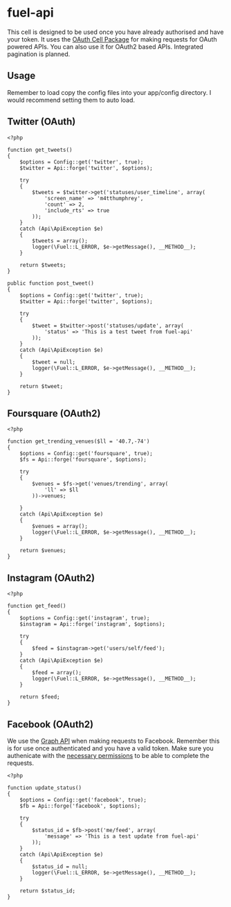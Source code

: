 fuel-api
========

This cell is designed to be used once you have already authorised and have your token. It uses the [OAuth Cell Package](https://github.com/fuel-packages/fuel-oauth) for making requests for OAuth powered APIs. You can also use it for OAuth2 based APIs. Integrated pagination is planned.

Usage
-----

Remember to load copy the config files into your app/config directory. I would recommend setting them to auto load.

Twitter (OAuth)
---------------

	<?php

	function get_tweets()
	{
		$options = Config::get('twitter', true);
		$twitter = Api::forge('twitter', $options);

		try
		{
			$tweets = $twitter->get('statuses/user_timeline', array(
				'screen_name' => 'm4tthumphrey',
				'count' => 2,
				'include_rts' => true
			));
		}
		catch (Api\ApiException $e)
		{
			$tweets = array();
			logger(\Fuel::L_ERROR, $e->getMessage(), __METHOD__);
		}

		return $tweets;
	}

	public function post_tweet()
	{
		$options = Config::get('twitter', true);
		$twitter = Api::forge('twitter', $options);

		try
		{
			$tweet = $twitter->post('statuses/update', array(
				'status' => 'This is a test tweet from fuel-api'
			));
		}
		catch (Api\ApiException $e)
		{
			$tweet = null;
			logger(\Fuel::L_ERROR, $e->getMessage(), __METHOD__);
		}

		return $tweet;
	}

Foursquare (OAuth2)
-------------------

	<?php

	function get_trending_venues($ll = '40.7,-74')
	{
		$options = Config::get('foursquare', true);
		$fs = Api::forge('foursquare', $options);

		try
		{
			$venues = $fs->get('venues/trending', array(
				'll' => $ll
			))->venues;

		}
		catch (Api\ApiException $e)
		{
			$venues = array();
			logger(\Fuel::L_ERROR, $e->getMessage(), __METHOD__);
		}

		return $venues;
	}

Instagram (OAuth2)
-------------------

	<?php

	function get_feed()
	{
		$options = Config::get('instagram', true);
		$instagram = Api::forge('instagram', $options);

		try
		{
			$feed = $instagram->get('users/self/feed');
		}
		catch (Api\ApiException $e)
		{
			$feed = array();
			logger(\Fuel::L_ERROR, $e->getMessage(), __METHOD__);
		}

		return $feed;
	}

Facebook (OAuth2)
-------------------

We use the [Graph API](http://developers.facebook.com/docs/reference/api/) when making requests to Facebook. Remember this is for use once authenticated and you have a valid token. Make sure you authenicate with the [necessary permissions](http://developers.facebook.com/docs/authentication/permissions/) to be able to complete the requests.

	<?php

	function update_status()
	{
		$options = Config::get('facebook', true);
		$fb = Api::forge('facebook', $options);

		try
		{
			$status_id = $fb->post('me/feed', array(
				'message' => 'This is a test update from fuel-api'
			));
		}
		catch (Api\ApiException $e)
		{
			$status_id = null;
			logger(\Fuel::L_ERROR, $e->getMessage(), __METHOD__);
		}

		return $status_id;
	}
